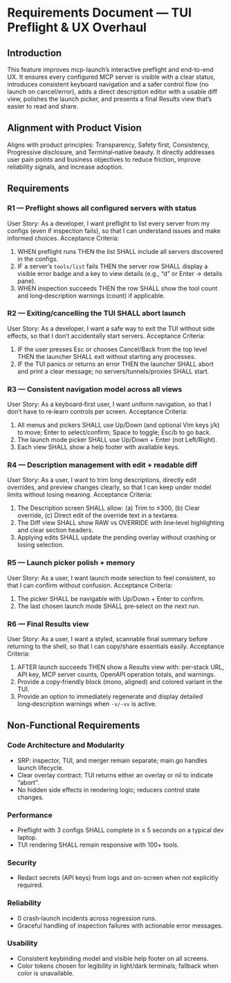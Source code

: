 # Requirements Document — TUI Preflight & UX Overhaul

## Introduction
This feature improves mcp-launch’s interactive preflight and end-to-end UX. It ensures every configured MCP server is visible with a clear status, introduces consistent keyboard navigation and a safer control flow (no launch on cancel/error), adds a direct description editor with a usable diff view, polishes the launch picker, and presents a final Results view that’s easier to read and share.

## Alignment with Product Vision
Aligns with product principles: Transparency, Safety first, Consistency, Progressive disclosure, and Terminal‑native beauty. It directly addresses user pain points and business objectives to reduce friction, improve reliability signals, and increase adoption.

## Requirements

### R1 — Preflight shows all configured servers with status
User Story: As a developer, I want preflight to list every server from my configs (even if inspection fails), so that I can understand issues and make informed choices.
Acceptance Criteria:
1. WHEN preflight runs THEN the list SHALL include all servers discovered in the configs.
2. IF a server’s `tools/list` fails THEN the server row SHALL display a visible error badge and a key to view details (e.g., “d” or Enter → details pane).
3. WHEN inspection succeeds THEN the row SHALL show the tool count and long‑description warnings (count) if applicable.

### R2 — Exiting/cancelling the TUI SHALL abort launch
User Story: As a developer, I want a safe way to exit the TUI without side effects, so that I don’t accidentally start servers.
Acceptance Criteria:
1. IF the user presses Esc or chooses Cancel/Back from the top level THEN the launcher SHALL exit without starting any processes.
2. IF the TUI panics or returns an error THEN the launcher SHALL abort and print a clear message; no servers/tunnels/proxies SHALL start.

### R3 — Consistent navigation model across all views
User Story: As a keyboard‑first user, I want uniform navigation, so that I don’t have to re‑learn controls per screen.
Acceptance Criteria:
1. All menus and pickers SHALL use Up/Down (and optional Vim keys j/k) to move; Enter to select/confirm; Space to toggle; Esc/b to go back.
2. The launch mode picker SHALL use Up/Down + Enter (not Left/Right).
3. Each view SHALL show a help footer with available keys.

### R4 — Description management with edit + readable diff
User Story: As a user, I want to trim long descriptions, directly edit overrides, and preview changes clearly, so that I can keep under model limits without losing meaning.
Acceptance Criteria:
1. The Description screen SHALL allow: (a) Trim to ≤300, (b) Clear override, (c) Direct edit of the override text in a textarea.
2. The Diff view SHALL show RAW vs OVERRIDE with line‑level highlighting and clear section headers.
3. Applying edits SHALL update the pending overlay without crashing or losing selection.

### R5 — Launch picker polish + memory
User Story: As a user, I want launch mode selection to feel consistent, so that I can confirm without confusion.
Acceptance Criteria:
1. The picker SHALL be navigable with Up/Down + Enter to confirm.
2. The last chosen launch mode SHALL pre‑select on the next run.

### R6 — Final Results view
User Story: As a user, I want a styled, scannable final summary before returning to the shell, so that I can copy/share essentials easily.
Acceptance Criteria:
1. AFTER launch succeeds THEN show a Results view with: per‑stack URL, API key, MCP server counts, OpenAPI operation totals, and warnings.
2. Provide a copy‑friendly block (mono, aligned) and colored variant in the TUI.
3. Provide an option to immediately regenerate and display detailed long‑description warnings when `-v/-vv` is active.

## Non-Functional Requirements
### Code Architecture and Modularity
- SRP: inspector, TUI, and merger remain separate; main.go handles launch lifecycle.
- Clear overlay contract: TUI returns either an overlay or nil to indicate “abort”.
- No hidden side effects in rendering logic; reducers control state changes.

### Performance
- Preflight with 3 configs SHALL complete in ≤ 5 seconds on a typical dev laptop.
- TUI rendering SHALL remain responsive with 100+ tools.

### Security
- Redact secrets (API keys) from logs and on-screen when not explicitly required.

### Reliability
- 0 crash‑launch incidents across regression runs.
- Graceful handling of inspection failures with actionable error messages.

### Usability
- Consistent keybinding model and visible help footer on all screens.
- Color tokens chosen for legibility in light/dark terminals; fallback when color is unavailable.

